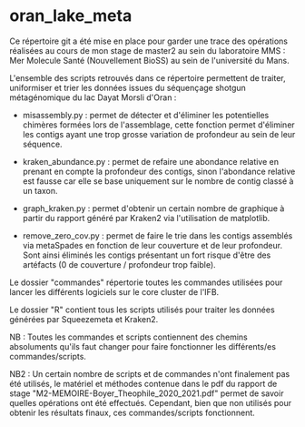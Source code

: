 # oran_lake_meta

Ce répertoire git a été mise en place pour garder une trace des opérations réalisées au cours de mon stage de master2 au sein du laboratoire MMS : Mer Molecule Santé (Nouvellement BioSS) au sein de l'université du Mans. 

L'ensemble des scripts retrouvés dans ce répertoire permettent de traiter, uniformiser et trier les données issues du séquençage shotgun métagénomique du lac Dayat Morsli d'Oran :

* misassembly.py : permet de détecter et d'éliminer les potentielles chimères formées lors de l'assemblage, cette fonction permet d'éliminer les contigs ayant une trop grosse variation de profondeur au sein de leur séquence.

* kraken_abundance.py : permet de refaire une abondance relative en prenant en compte la profondeur des contigs, sinon l'abondance relative est fausse car elle se base uniquement sur le nombre de contig classé à un taxon.

* graph_kraken.py : permet d'obtenir un certain nombre de graphique à partir du rapport généré par Kraken2 via l'utilisation de matplotlib.

* remove_zero_cov.py : permet de faire le trie dans les contigs assemblés via metaSpades en fonction de leur couverture et de leur profondeur. Sont ainsi éliminés les contigs présentant un fort risque d'être des artéfacts (0 de couverture / profondeur trop faible).


Le dossier "commandes" répertorie toutes les commandes utilisées pour lancer les différents logiciels sur le core cluster de l'IFB.


Le dossier "R" contient tous les scripts utilisés pour traiter les données générées par Squeezemeta et Kraken2.


NB : Toutes les commandes et scripts contiennent des chemins absoluments qu'ils faut changer pour faire fonctionner les différents/es commandes/scripts.

NB2 : Un certain nombre de scripts et de commandes n'ont finalement pas été utilisés, le matériel et méthodes contenue dans le pdf du rapport de stage "M2-MEMOIRE-Boyer_Theophile_2020_2021.pdf" permet de savoir quelles opérations ont été effectués. Cependant, bien que non utilisés pour obtenir les résultats finaux, ces commandes/scripts fonctionnent.
